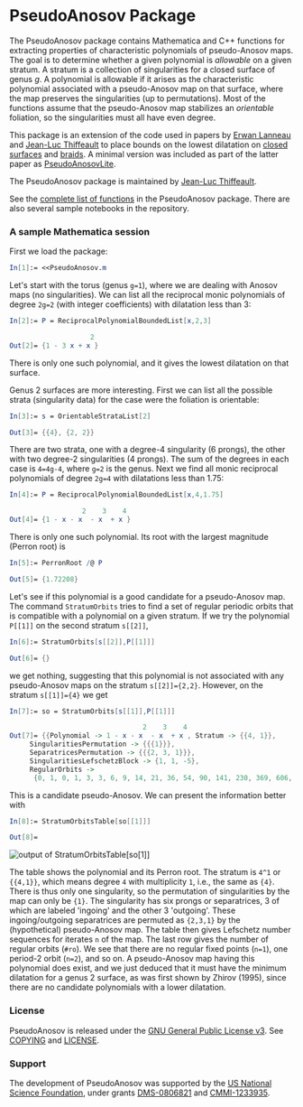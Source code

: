 # PseudoAnosov Package

The PseudoAnosov package contains Mathematica and C++ functions for extracting properties of characteristic polynomials of pseudo-Anosov maps.  The goal is to determine whether a given polynomial is *allowable* on a given stratum.  A stratum is a collection of singularities for a closed surface of genus *g*.  A polynomial is allowable if it arises as the characteristic polynomial associated with a pseudo-Anosov map on that surface, where the map preserves the singularities (up to permutations).  Most of the functions assume that the pseudo-Anosov map stabilizes an *orientable* foliation, so the singularities must all have even degree.

This package is an extension of the code used in papers by [Erwan Lanneau][1] and [Jean-Luc Thiffeault][2] to place bounds on the lowest dilatation on [closed surfaces][3] and [braids][4].  A minimal version was included as part of the latter paper as [PseudoAnosovLite](http://www.math.wisc.edu/~jeanluc/pubs/braids_mindil.zip).

The PseudoAnosov package is maintained by [Jean-Luc Thiffeault][2].

See the [complete list of functions](/functions.md/) in the PseudoAnosov package.  There are also several sample notebooks in the repository.

### A sample Mathematica session

First we load the package:
```mathematica
In[1]:= <<PseudoAnosov.m
```
Let's start with the torus (genus `g=1`), where we are dealing with Anosov maps (no singularities).  We can list all the reciprocal monic polynomials of degree `2g=2` (with integer coefficients) with dilatation less than 3:
```mathematica
In[2]:= P = ReciprocalPolynomialBoundedList[x,2,3]

                    2
Out[2]= {1 - 3 x + x }
```
There is only one such polynomial, and it gives the lowest dilatation on that surface.

Genus 2 surfaces are more interesting.  First we can list all the possible strata (singularity data) for the case were the foliation is orientable:
```mathematica
In[3]:= s = OrientableStrataList[2]

Out[3]= {{4}, {2, 2}}
```
There are two strata, one with a degree-4 singularity (6 prongs), the other with two degree-2 singularities (4 prongs).  The sum of the degrees in each case is `4=4g-4`, where `g=2` is the genus.  Next we find all monic reciprocal polynomials of degree `2g=4` with dilatations less than 1.75:
```mathematica
In[4]:= P = ReciprocalPolynomialBoundedList[x,4,1.75]

                  2    3    4
Out[4]= {1 - x - x  - x  + x }
```
There is only one such polynomial.  Its root with the largest magnitude (Perron root) is
```mathematica
In[5]:= PerronRoot /@ P

Out[5]= {1.72208}
```
Let's see if this polynomial is a good candidate for a pseudo-Anosov map.  The command `StratumOrbits` tries to find a set of regular periodic orbits that is compatible with a polynomial on a given stratum.  If we try the polynomial `P[[1]]` on the second stratum `s[[2]]`,
```mathematica
In[6]:= StratumOrbits[s[[2]],P[[1]]]

Out[6]= {}
```
we get nothing, suggesting that this polynomial is not associated with any pseudo-Anosov maps on the stratum `s[[2]]={2,2}`.  However, on the stratum `s[[1]]={4}` we get
```mathematica
In[7]:= so = StratumOrbits[s[[1]],P[[1]]]

                                 2    3    4
Out[7]= {{Polynomial -> 1 - x - x  - x  + x , Stratum -> {{4, 1}},
     SingularitiesPermutation -> {{{1}}},
     SeparatricesPermutation -> {{{2, 3, 1}}},
     SingularitiesLefschetzBlock -> {1, 1, -5},
     RegularOrbits ->
      {0, 1, 0, 1, 3, 3, 6, 9, 14, 21, 36, 54, 90, 141, 230, 369, 606, 977, 1608, 2619, 4312, 7074, 11682, 19248, 31872, 52731, 87514, 145260, 241644, 402137, 670380, 1118187, 1867560, 3121221, 5221938, 8742312, 14648958, 24562068, 41214696, 69199515, 116263056, 195445504, 328749954, 553264722, 931601482, 1569414123, 2645169030, 4460292930, 7524259626, 12698241600}}}
```
This is a candidate pseudo-Anosov.  We can present the information better with
```mathematica
In[8]:= StratumOrbitsTable[so[[1]]]

Out[8]=
```
![output of StratumOrbitsTable[so[[1]]]](/images/sotable.png/)

The table shows the polynomial and its Perron root.  The stratum is `4^1` or `{{4,1}}`, which means degree `4` with multiplicity `1`, i.e., the same as `{4}`.  There is thus only one singularity, so the permutation of singularities by the map can only be `{1}`.  The singularity has six prongs or separatrices, 3 of which are labeled 'ingoing' and the other 3 'outgoing'.  These ingoing/outgoing separatrices are permuted as `{2,3,1}` by the (hypothetical) pseudo-Anosov map.  The table then gives Lefschetz number sequences for iterates `n` of the map.  The last row gives the number of regular orbits (`#ro`).  We see that there are no regular fixed points (`n=1`), one period-2 orbit (`n=2`), and so on.  A pseudo-Anosov map having this polynomial does exist, and we just deduced that it must have the minimum dilatation for a genus 2 surface, as was first shown by Zhirov (1995), since there are no candidate polynomials with a lower dilatation.

### License

PseudoAnosov is released under the [GNU General Public License v3][5].  See [COPYING](/COPYING/) and [LICENSE](/LICENSE/).

### Support

The development of PseudoAnosov was supported by the [US National Science Foundation][6], under grants [DMS-0806821][7] and [CMMI-1233935][8].

[1]: https://www-fourier.ujf-grenoble.fr/~lanneau/
[2]: http://www.math.wisc.edu/~jeanluc/
[3]: http://arxiv.org/abs/0905.1302 "On the minimum dilatation of pseudo-Anosov homeomorphisms on surfaces of small genus, Annales de l'Institut Fourier 61, 105–144, 2011"
[4]: http://arxiv.org/abs/1004.5344 "On the minimum dilatation of braids on the punctured disc, Geometriae Dedicata 152, 165–182, 2011."
[5]: http://www.gnu.org/licenses/gpl-3.0.html
[6]: http://www.nsf.gov
[7]: http://www.nsf.gov/awardsearch/showAward?AWD_ID=0806821
[8]: http://www.nsf.gov/awardsearch/showAward?AWD_ID=1233935
